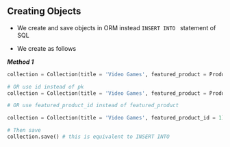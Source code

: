 ## Creating Objects

- We create and save objects in ORM instead `INSERT INTO ` statement of SQL

- We create as follows

___Method 1___

```python
collection = Collection(title = 'Video Games', featured_product = Product(pk =1))

# OR use id instead of pk
collection = Collection(title = 'Video Games', featured_product = Product(id =1))

# OR use featured_product_id instead of featured_product

collection = Collection(title = 'Video Games', featured_product_id = 1)

# Then save
collection.save() # this is equivalent to INSERT INTO
```
